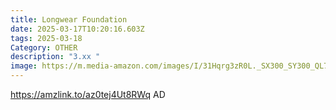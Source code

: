 ```yaml
---
title: Longwear Foundation
date: 2025-03-17T10:20:16.603Z
tags: 2025-03-18
Category: OTHER
description: "3.xx "
image: https://m.media-amazon.com/images/I/31Hqrg3zR0L._SX300_SY300_QL70_FMwebp_.jpg
---
```

https://amzlink.to/az0tej4Ut8RWq    AD